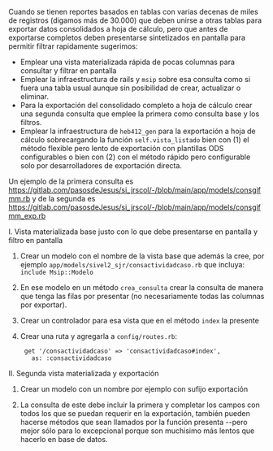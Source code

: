 Cuando se tienen reportes basados en tablas con varias decenas de miles de registros (digamos más de 30.000) que deben unirse a otras tablas para exportar datos consolidados a hoja de cálculo, pero que antes de exportarse completos deben presentarse sintetizados en pantalla para permitir filtrar rapidamente sugerimos:

* Emplear una vista materializada rápida de pocas columnas para consultar y filtrar en pantalla
* Emplear la infraestructura de rails y `msip` sobre esa consulta como si fuera una tabla usual aunque sin posibilidad de crear, actualizar o eliminar.
* Para la exportación del consolidado completo a hoja de cálculo crear una segunda consulta que emplee la primera como consulta base y los filtros.
* Emplear la infraestructura de `heb412_gen` para la exportación a hoja de cálculo sobrecargando la función `self.vista_listado` bien con (1) el método flexible pero lento de exportación con plantillas ODS configurables o bien con (2) con el método rápido pero configurable solo por desarrolladores de exportación directa.  

Un ejemplo de la primera consulta es <https://gitlab.com/pasosdeJesus/si_jrscol/-/blob/main/app/models/consgifmm.rb>  y de la segunda es <https://gitlab.com/pasosdeJesus/si_jrscol/-/blob/main/app/models/consgifmm_exp.rb>


I. Vista materializada base justo con lo que debe presentarse en pantalla y filtro en pantalla

1. Crear un modelo con el nombre de la vista base que además la cree, por ejemplo
  `app/models/sivel2_sjr/consactividadcaso.rb` que incluya: `include Msip::Modelo`

2. En ese modelo en un método `crea_consulta` crear la consulta de manera
que tenga las filas por presentar (no necesariamente  todas las columnas por exportar).

3. Crear un controlador para esa vista que en el método `index` la presente

4. Crear una ruta y agregarla a `config/routes.rb`:

        get '/consactividadcaso' => 'consactividadcaso#index',
          as: :consactividadcaso


II. Segunda vista materializada y exportación

1. Crear un modelo con un nombre por ejemplo con sufijo exportación

2. La consulta de este debe incluir la primera y completar los campos con todos los que se puedan requerir en la exportación, también pueden hacerse métodos que sean llamados por la función presenta --pero mejor sólo para lo excepcional porque son muchisimo más lentos que hacerlo en base de datos.
